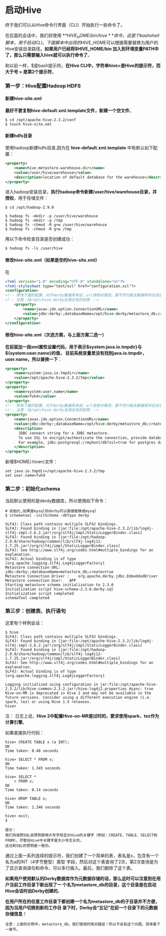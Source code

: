 启动Hive
=================================================================================
终于我们可以从Hive命令行界面（CLI）开始执行一些命令了。

在后面的会话中，我们将使用 **$HIVE_HOME/bin/hive** 命令，这是个bash shell脚本 ，用于启动CLI。
下面脚本中出现的$HIVE_HOME可以根据需要替换为用户的Hive安装目录路径。**如果用户已经将$HIVE_HOME/bin
加入到环境变量PATH中了，那么只需要输入hive就可以执行命令了**。

和以前一样，$是bash提示符。**在Hive CLI中，字符串hive>是Hive的提示符，而大于号 > 是第2个提示符**。

### 第一步：Hive配置Hadoop HDFS

#### 新建hive-site.xml
**最好不要复制hive-default.xml.template文件，新建一个空文件**。
```shell
$ cd /opt/apache-hive-2.3.2/conf
$ touch hive-site.xml
```

#### 新建hdfs目录
使用hadoop新建hdfs目录,因为在 **hive-default.xml.template** 中有默认如下配置：
```xml
<property>
    <name>hive.metastore.warehouse.dir</name>
    <value>/user/hive/warehouse</value>
    <description>location of default database for the warehouse</description>
</property>
```
进入hadoop安装目录，**执行hadoop命令新建/user/hive/warehouse目录，并授权**，用于存储文件：
```shell
$ cd /opt/hadoop-2.9.0

$ hadoop fs -mkdir -p /user/hive/warehouse  
$ hadoop fs -mkdir -p /tmp  
$ hadoop fs -chmod -R g+w /user/hive/warehouse  
$ hadoop fs -chmod -R g+w /tmp
```
用以下命令检查目录是否创建成功：
```shell
$ hadoop fs -ls /user/hive
```
#### 修改hive-site.xml（如果是空的hive-site.xml）
在
```xml
<?xml version="1.0" encoding="UTF-8" standalone="no"?>
<?xml-stylesheet type="text/xsl" href="configuration.xsl"?>
<configuration>
<!-- 修改下面的配置，对于derby数据库来说，url用绝对路径，要不然只能去数据库所在目录下执行 -->
<!-- 注意：给/opt/hive-derby目录应有的权限 -->
    <property>
        <name>javax.jdo.option.ConnectionURL</name>
        <value>jdbc:derby:;databaseName=/opt/hive-derby/metastore_db;create=true</value>
    </property>
</configuration>
```

#### 修改hive-site.xml（次选方案，与上面方案二选一）
**在前面加一段xml属性设置代码，用于表示$system:java.io.tmpdir}与${system:user.name}的值，
目前系统变量里没有找到java.io.tmpdir，user.name，所以替换一下**：
```xml
<property>
    <name>system:java.io.tmpdir</name>
    <value>/opt/apache-hive-2.3.2/tmp</value>
</property>
<property>
    <name>system:user.name</name>
    <value>fuhd</value>
</property>
<!-- 修改下面的配置，对于derby数据库来说，url用绝对路径，要不然只能去数据库所在目录下执行 -->
<!-- 注意：给/opt/hive-derby目录应有的权限 -->
<property>
    <name>javax.jdo.option.ConnectionURL</name>
    <value>jdbc:derby:;databaseName=/opt/hive-derby/metastore_db;create=true</value>
    <description>
      JDBC connect string for a JDBC metastore.
      To use SSL to encrypt/authenticate the connection, provide database-specific SSL flag in the connection URL.
      For example, jdbc:postgresql://myhost/db?ssl=true for postgres database.
    </description>
</property>
```
新增$HOME/.hiverc文件：
```shell
set java.io.tmpdir=/opt/apache-hive-2.3.2/tmp
set user.name=fuhd
```

### 第二步：初始化schema
当前默认使用的是derdy数据库，所以使用如下命令：
```shell
# 初始化,如果是mysql则derby可以直接替换成mysql
$ schematool -initSchema -dbType derby
```
```
SLF4J: Class path contains multiple SLF4J bindings.
SLF4J: Found binding in [jar:file:/opt/apache-hive-2.3.2/lib/log4j-slf4j-impl-2.6.2.jar!/org/slf4j/impl/StaticLoggerBinder.class]
SLF4J: Found binding in [jar:file:/opt/hadoop-2.9.0/share/hadoop/common/lib/slf4j-log4j12-1.7.25.jar!/org/slf4j/impl/StaticLoggerBinder.class]
SLF4J: See http://www.slf4j.org/codes.html#multiple_bindings for an explanation.
SLF4J: Actual binding is of type [org.apache.logging.slf4j.Log4jLoggerFactory]
Metastore connection URL:	 jdbc:derby:;databaseName=metastore_db;create=true
Metastore Connection Driver :	 org.apache.derby.jdbc.EmbeddedDriver
Metastore connection User:	 APP
Starting metastore schema initialization to 2.3.0
Initialization script hive-schema-2.3.0.derby.sql
Initialization script completed
schemaTool completed
```

### 第三步：创建表、执行语句
这里有个样例会话：
```shell
$ hive
SLF4J: Class path contains multiple SLF4J bindings.
SLF4J: Found binding in [jar:file:/opt/apache-hive-2.3.2/lib/log4j-slf4j-impl-2.6.2.jar!/org/slf4j/impl/StaticLoggerBinder.class]
SLF4J: Found binding in [jar:file:/opt/hadoop-2.9.0/share/hadoop/common/lib/slf4j-log4j12-1.7.25.jar!/org/slf4j/impl/StaticLoggerBinder.class]
SLF4J: See http://www.slf4j.org/codes.html#multiple_bindings for an explanation.
SLF4J: Actual binding is of type [org.apache.logging.slf4j.Log4jLoggerFactory]

Logging initialized using configuration in jar:file:/opt/apache-hive-2.3.2/lib/hive-common-2.3.2.jar!/hive-log4j2.properties Async: true
Hive-on-MR is deprecated in Hive 2 and may not be available in the future versions. Consider using a different execution engine (i.e. spark, tez) or using Hive 1.X releases.
hive>
```
注： 日志上说，**Hive 2中配置Hive-on-MR是过时的，要求使用spark、tez作为计算引擎**。

如果直接执行代码：
```shell
hive> CREATE TABLE x (a INT);
OK
Time taken: 0.48 seconds

hive> SELECT * FROM x;
OK
Time taken: 1.345 seconds

hive> SELECT *
    > FROM x;
OK
Time taken: 0.14 seconds

hive> DROP TABLE x;
OK
Time taken: 1.346 seconds

hive> exit;
$
```
```
提示：
我们将按照SQL民惯例使用大写字母显示Hive的关键字（例如：CREATE、TABLE、SELECT和FROM），尽管在Hive中关键字是大小写无关的，
这也和SQL的惯例是一致的。
```
通过上面一系列连续的提示符，我们创建了一个简单的表，表名是x，包含有一个名为a的INT（4字节整型）类型
字段，然后对这个表查询了2次，第2次查询是为了显示查询语句和命令，可以多行输入。最后，我们删除了这个表。

**如果用户使用默认的Derby数据库作为元数据存储的话，那么这时可以注意到在用户当前工作目录下新出现了一
个名为metastore_db的目录，这个目录是在启动Hive会话时由Derby创建的**。

**在用户所在的任意工作目录下都创建一个名为metastore_db的子目录并不方便，因为当用户切换到新的工作目
录下时，Derby会“忘记”在前一个目录下的元数据存储信息**！
```
注意：上面的示例中，metastore_db，我们使用的绝对路径！所以不会有这个问题。具体看下一章节。
```
